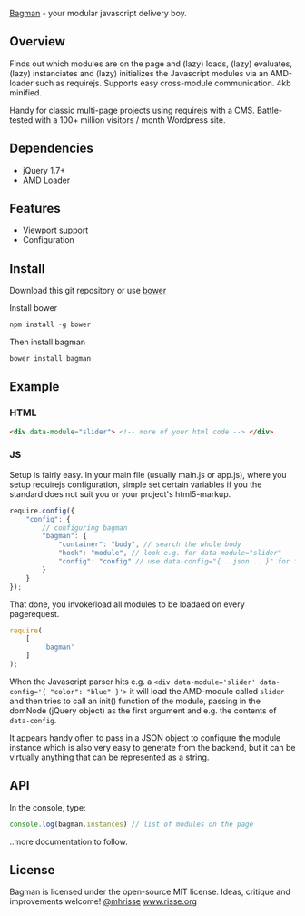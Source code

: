 [Bagman](http://en.wikipedia.org/wiki/Bagman) - your modular javascript delivery boy.

## Overview

Finds out which modules are on the page and (lazy) loads, 
(lazy) evaluates, (lazy) instanciates and (lazy) initializes the Javascript modules
via an AMD-loader such as requirejs. Supports easy cross-module communication. 4kb minified.

Handy for classic multi-page projects using requirejs
with a CMS. Battle-tested with a 100+ million visitors / month 
Wordpress site. 

## Dependencies
* jQuery 1.7+
* AMD Loader

## Features
* Viewport support
* Configuration

## Install
Download this git repository or use 
[bower](https://bower.io)

Install bower
```javascript
npm install -g bower
```

Then install bagman
```javascript
bower install bagman
```


## Example

### HTML
```html
<div data-module="slider"> <!-- more of your html code --> </div>
```

### JS

Setup is fairly easy. In your main file (usually main.js or app.js), where you setup requirejs
configuration, simple set certain variables if you the standard does not suit you or your
project's html5-markup.

```javascript
require.config({
	"config": {
		// configuring bagman
        "bagman": {
            "container": "body", // search the whole body
            "hook": "module", // look e.g. for data-module="slider"
			"config": "config" // use data-config="{ ..json .. }" for further configuration of the module
        }
    }
});
```

That done, you invoke/load all modules to be loadaed on every pagerequest.

```javascript
require(
	[
		'bagman'
	]
);
```

When the Javascript parser hits e.g. a `<div data-module='slider' data-config='{ "color": "blue" }'>` it will load the AMD-module
called `slider` and then tries to call an init() function of the module, passing in the domNode (jQuery object) as the 
first argument and e.g. the contents of `data-config`. 

It appears handy often to pass in a JSON object to configure
the module instance which is also very easy to generate from the backend, but it can be virtually anything that can be represented as a string. 

## API 

In the console, type:

```javascript
console.log(bagman.instances) // list of modules on the page
```

..more documentation to follow.

## License
Bagman is licensed under the open-source MIT license.
Ideas, critique and improvements welcome!
[@mhrisse](http://twitter.com/mhrisse) www.risse.org